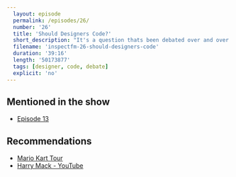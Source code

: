 ```yaml
---
  layout: episode
  permalink: /episodes/26/
  number: '26'
  title: 'Should Designers Code?'
  short_description: "It's a question thats been debated over and over. Here's our take on whether designers should also learn to code."
  filename: 'inspectfm-26-should-designers-code'
  duration: '39:16'
  length: '50173877'
  tags: [designer, code, debate]
  explicit: 'no'
---
```


## Mentioned in the show
- [Episode 13](https://inspect.fm/episodes/13/)


## Recommendations
- [Mario Kart Tour](https://mariokarttour.com)
- [Harry Mack - YouTube](https://www.youtube.com/channel/UC59ZRYCHev_IqjUhremZ8Tg)
